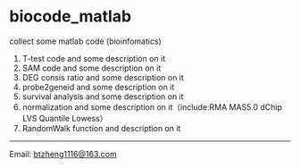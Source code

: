 # biocode_matlab
collect some matlab code (bioinfomatics)



1. T-test code and some description on it
2. SAM code and some description on it
3. DEG consis ratio and some description on it
4. probe2geneid and some description on it
5. survival analysis and some description on it
6. normalization and some description on it（include:RMA MAS5.0 dChip LVS Quantile Lowess）
7. RandomWalk function and description on it

***
Email: btzheng1116@163.com

